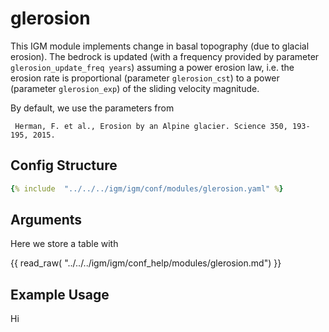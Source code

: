 # glerosion

This IGM module implements change in basal topography (due to glacial erosion). The bedrock is updated (with a frequency provided by parameter `glerosion_update_freq years`) assuming a power erosion law, i.e. the erosion rate is proportional (parameter `glerosion_cst`) to a power (parameter `glerosion_exp`) of the sliding velocity magnitude. 

By default, we use the parameters from
 
```
 Herman, F. et al., Erosion by an Alpine glacier. Science 350, 193-195, 2015.
```

## Config Structure  
~~~yaml
{% include  "../../../igm/igm/conf/modules/glerosion.yaml" %}
~~~

## Arguments
Here we store a table with

{{ read_raw( "../../../igm/igm/conf_help/modules/glerosion.md") }}

## Example Usage

Hi